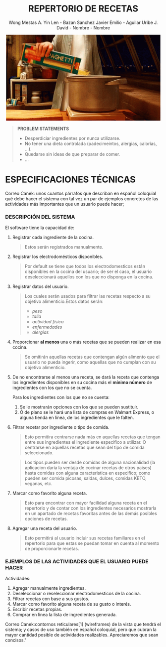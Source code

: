 <div align="center">
	
# **REPERTORIO DE RECETAS**
  
Wong Mestas A. Yin Len -  Bazan Sanchez Javier Emilio - Aguilar Uribe J. David  - Nombre  - Nombre 


</div>

<div align="center">
  
![Ratatouille](GIF/a6ebc357ef9823560fdd0500f2ebff1b.gif)</div>

<div>
  
> <b>PROBLEM STATEMENTS</b>
    <div>
>  - Desperdiciar ingredientes por nunca utilizarse.
>  - No tener una dieta controlada (padecimeintos, alergias, calorías, ...).
>  - Quedarse sin ideas de que preparar de comer.
>  - ...
   </div>


<div>
	
# ESPECIFICACIONES TÉCNICAS
Correo Canek: unos cuantos párrafos que describan en español coloquial qué debe hacer el sistema con tal vez un par de ejemplos concretos de las 		actividades más importantes que un usuario puede hacer;
	
 <div>
	
 ### DESCRIPCIÓN DEL SISTEMA

	
<div>	

El software tiene la capacidad de:
		    
1. Registrar cada ingrediente de la cocina.
	> Estos serán registrados manualmente.
	   
2. Registrar los electrodomésticos disponibles.
	> Por default se tiene que todos los electrodomesticos están disponibles en la cocina del usuario; de ser el caso, el usuario deseleccionará aquellos 	     con los que no disponga en la cocina.
	
3. Registrar datos del usuario.
	> Los cuales serán usados para filtrar las recetas respecto a su objetivo alimenticio.Estos datos serán:
	> 	- *peso*
	>	- *talla*
	>	- *actividad fisica*
	>	- *enfermedades*
	>	- *alergias*
		
4. Proporcionar <b> al menos  </b> una o más recetas que se pueden realizar en esa cocina.
	> Se omitirán aquellas recetas que contengan algún alimento que el usuario no pueda ingerir, como aquellas que no cumplan con su objetivo alimenticio.
	
5. De no encontrarse al menos  una  receta, se dará la receta que contenga los ingredientes disponibles en su cocina más el **mínimo número** de ingredientes con los que no se cuenta.
   
   Para los ingredientes con los que no se cuenta:
   
   	1. Se le mostrarán opciones con los que se pueden sustituir.
   	2. Ó de plano se le hará una lista de compras en Walmart Express, o alguna tienda en línea, de los ingredientes que le falten.
	
6. Filtrar recetar por  ingrediente o tipo de comida.
 	 > Esto permitira centrarse nada más en aquellas recetas que tengan entre sus ingredientes el ingrediente especifico a utilizar. O centrarse en aquellas recetas que sean del tipo de comida seleccionado.
   
  	 > Los tipos pueden ser desde comidas de alguna nacionalidad (la aplicacion daría la ventaja de cocinar recetas de otros paises) hasta comidas con alguna caracteristica en especifico; como pueden ser comida picosas, saldas, dulces, comidas KETO, veganas, etc.
	
7. Marcar como favorito alguna receta.
 	 > Esto para encontrar con mayor facilidad alguna receta en el repertorio y de contar con los ingredientes necesarios mostrarla en un apartado de recetas favoritas antes de las demás posibles opciones de recetas.
	
8. Agregar una receta del usuario.
 	 > Esto permitirá al usuario incluir sus recetas familiares en el repertorio para que estas se puedan tomar en cuenta al momento de proporcionarle recetas. 

</div>
</div>


<div>
		
### EJEMPLOS DE LAS ACTIVIDADES QUE EL USUARIO PUEDE HACER

Actividades:
1. Agregar manualmente ingredientes.
2. Deseleccionar o reseleccionar electrodomesticos de la cocina.
3. Filtrar recetas con base a sus gustos.
4. Marcar como favorito alguna receta de su gusto o interés.
5. Escribir recetas propias.
6. Comprar en linea la lista de ingredientes generada.
 

</div>
	
Correo Canek:contornos reticulares[1]  (wireframes) de la vista que tendrá el sistema; y casos de uso también en español coloquial, pero que cubran la mayor cantidad posible de actividades realizables. Apreciaremos que sean concisos."
	
	

</div>  

  
